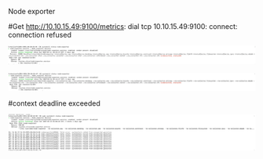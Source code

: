 Node exporter 

#Get http://10.10.15.49:9100/metrics: dial tcp 10.10.15.49:9100: connect: connection refused

![title](../.local/static/2019/3/3/1555494154856.1555494154980.png)

![title](../.local/static/2019/3/3/1555494289378.1555494289380.png)



#context deadline exceeded


![title](../.local/static/2019/3/3/1555494396210.1555494396212.png)